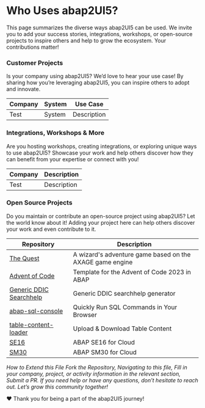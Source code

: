 # Who Uses abap2UI5?

This page summarizes the diverse ways abap2UI5 can be used. We invite you to add your success stories, integrations, workshops, or open-source projects to inspire others and help to grow the ecosystem.
Your contributions matter!

### Customer Projects
Is your company using abap2UI5? We’d love to hear your use case! By sharing how you’re leveraging abap2UI5, you can inspire others to adopt and innovate.
 
|  Company | System | Use Case |
| ------------- | ------------- | ------------- |
| Test | System  | Description |


### Integrations, Workshops & More
Are you hosting workshops, creating integrations, or exploring unique ways to use abap2UI5? Showcase your work and help others discover how they can benefit from your expertise or connect with you!

|  Company | Description |
| ------------- | ------------- |
| Test | Description |


### Open Source Projects
Do you maintain or contribute an open-source project using abap2UI5? Let the world know about it! Adding your project here can help others discover your work and even contribute to it.

|  Repository | Description |
| ------------- | ------------- |
| [The Quest](https://github.com/nomssi/axage)  | A wizard's adventure game based on the AXAGE game engine |
| [Advent of Code](https://github.com/joltdx/abap-advent-2023-template) | Template for the Advent of Code 2023 in ABAP  |
| [Generic DDIC Searchhelp](https://github.com/axelmohnen/a2UI5-generic_search_hlp) | Generic DDIC searchhelp generator  |
| [abap-sql-console](https://github.com/abap2UI5-apps/abap-sql-console) | Quickly Run SQL Commands in Your Browser  |
| [table-content-loader](https://github.com/abap2UI5-apps/table-content-loader) | Upload & Download Table Content  |
| [SE16](https://github.com/abap2UI5-apps/SE16) | ABAP SE16 for Cloud  |
| [SM30](https://github.com/abap2UI5-apps/SM30) | ABAP SM30 for Cloud  |


_How to Extend this File_
_Fork the Repository, Navigating to this file, Fill in your company, project, or activity information in the relevant section, Submit a PR.
If you need help or have any questions, don’t hesitate to reach out. Let’s grow this community together!_

❤️ Thank you for being a part of the abap2UI5 journey!
